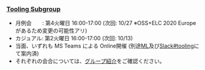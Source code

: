 ### [Tooling Subgroup](https://openchain-project.github.io/OpenChain-JWG/subgroups/tooling/)

- 月例会　　: 第4火曜日 16:00-17:00 (次回: 10/27 ※OSS+ELC 2020 Europe があるため変更の可能性アリ)
- カジュアル: 第2火曜日 16:00-17:00 (次回: 10/13)  
- 当面、いずれも MS Teams による Online開催 (別途[ML](https://lists.openchainproject.org/g/japan-sg-tooling)及び[Slack#tooling](https://openchain-japanwg.slack.com/archives/CGHP86Y4T)にて案内済)   
- それぞれの会合については、[グループ紹介](https://openchain-project.github.io/OpenChain-JWG/subgroups/tooling/)をご確認ください。
